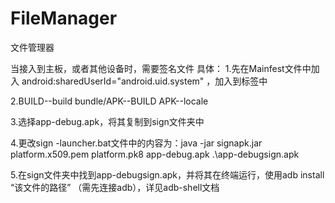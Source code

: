 # FileManager
文件管理器



当接入到主板，或者其他设备时，需要签名文件
具体：
1.先在Mainfest文件中加入 android:sharedUserId="android.uid.system" ，加入到<manifest>标签中
  
2.BUILD--build bundle/APK--BUILD APK--locale

3.选择app-debug.apk，将其复制到sign文件夹中

4.更改sign -launcher.bat文件中的内容为：java -jar signapk.jar platform.x509.pem platform.pk8 app-debug.apk .\app-debugsign.apk

5.在sign文件夹中找到app-debugsign.apk，并将其在终端运行，使用adb install “该文件的路径” （需先连接adb），详见adb-shell文档
